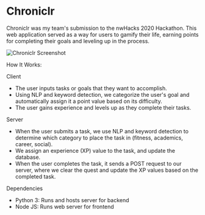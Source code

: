 # Chroniclr

Chroniclr was my team's submission to the nwHacks 2020 Hackathon. This web application served as a way for users to gamify their life, earning points for completing their goals and leveling up in the process.

![Chroniclr Screenshot](https://i.imgur.com/yUOEKt2.png)

How It Works:

Client
- The user inputs tasks or goals that they want to accomplish.
- Using NLP and keyword detection, we categorize the user's goal and automatically assign it a point value based on its difficulty.
- The user gains experience and levels up as they complete their tasks.

Server
- When the user submits a task, we use NLP and keyword detection to determine which category to place the task in (fitness, academics, career, social).
- We assign an experience (XP) value to the task, and update the database.
- When the user completes the task, it sends a POST request to our server, where we clear the quest and update the XP values based on the completed task.

Dependencies
- Python 3: Runs and hosts server for backend
- Node JS: Runs web server for frontend
